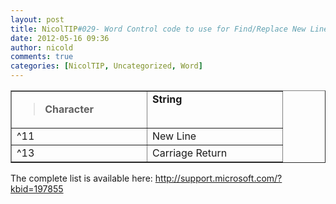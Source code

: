 ```yaml
---
layout: post
title: NicolTIP#029- Word Control code to use for Find/Replace New Line and Carriage Return
date: 2012-05-16 09:36
author: nicold
comments: true
categories: [NicolTIP, Uncategorized, Word]
---
```

<table border="1" cellspacing="0" cellpadding="2" width="400"><tbody>     <tr>       <td valign="top" width="200">         <blockquote style="margin-right: 0px" dir="ltr">           <p><strong>Character</strong></p>         </blockquote>       </td>        <td valign="top" width="200"><strong>String</strong></td>     </tr>      <tr>       <td valign="top" width="200">^11</td>        <td valign="top" width="200">New Line</td>     </tr>      <tr>       <td valign="top" width="200">^13</td>        <td valign="top" width="200">Carriage Return</td>     </tr>   </tbody></table>  <p>The complete list is available here: <a title="http://support.microsoft.com/?kbid=197855" href="http://support.microsoft.com/?kbid=197855">http://support.microsoft.com/?kbid=197855</a></p>
